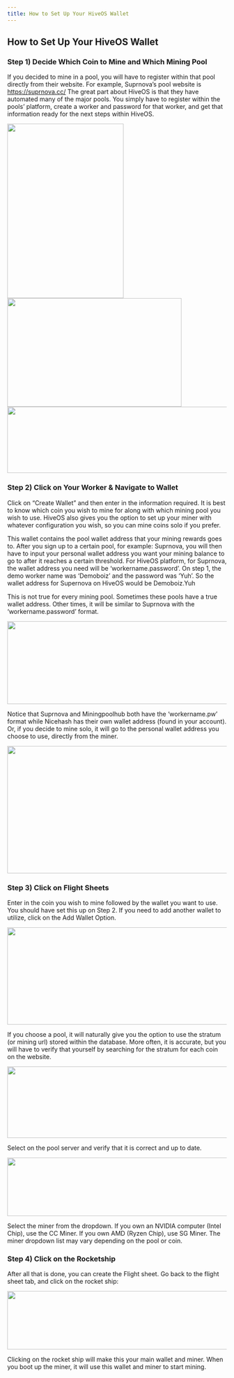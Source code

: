 ```yaml
---
title: How to Set Up Your HiveOS Wallet
---
```


## How to Set Up Your HiveOS Wallet

### Step 1) Decide Which Coin to Mine and Which Mining Pool
If you decided to mine in a pool, you will have to register within that pool directly from their website. For example, Suprnova’s pool website is https://suprnova.cc/ The great part about HiveOS is that they have automated many of the major pools. You simply have to register within the pools’ platform, create a worker and password for that worker, and get that information ready for the next steps within HiveOS.

<img class="li nd cp t u hf ak hp" width="267" height="400" role="presentation" src="https://miro.medium.com/max/334/0*15xxIauan7l9q8pW.png">


<img class="li nd cp t u hf ak hp" width="400" height="249" role="presentation" src="https://miro.medium.com/max/500/0*wWUQhCTCthFEtGIR.png">


<img class="li nd cp t u hf ak hp" width="640" height="152" role="presentation" src="https://miro.medium.com/max/800/0*pvFVB_ORr6tG-9CC.png">

### Step 2) Click on Your Worker & Navigate to Wallet
Click on “Create Wallet” and then enter in the information required. It is best to know which coin you wish to mine for along with which mining pool you wish to use. HiveOS also gives you the option to set up your miner with whatever configuration you wish, so you can mine coins solo if you prefer.

This wallet contains the pool wallet address that your mining rewards goes to. After you sign up to a certain pool, for example: Suprnova, you will then have to input your personal wallet address you want your mining balance to go to after it reaches a certain threshold. For HiveOS platform, for Suprnova, the wallet address you need will be ‘workername.password’. On step 1, the demo worker name was ‘Demoboiz’ and the password was ‘Yuh’. So the wallet address for Supernova on HiveOS would be Demoboiz.Yuh

This is not true for every mining pool. Sometimes these pools have a true wallet address. Other times, it will be similar to Suprnova with the ‘workername.password’ format.

<img class="li nd cp t u hf ak hp" width="640" height="190" role="presentation" src="https://miro.medium.com/max/800/0*Qw6q2uT1h5YgozKy.png">

Notice that Suprnova and Miningpoolhub both have the ‘workername.pw’ format while Nicehash has their own wallet address (found in your account). Or, if you decide to mine solo, it will go to the personal wallet address you choose to use, directly from the miner.

<img class="li nd cp t u hf ak hp" width="640" height="292" role="presentation" src="https://miro.medium.com/max/800/0*g0MVchej7uecSTgq.png">

### Step 3) Click on Flight Sheets
Enter in the coin you wish to mine followed by the wallet you want to use. You should have set this up on Step 2. If you need to add another wallet to utilize, click on the Add Wallet Option.

<img class="li nd cp t u hf ak hp" width="640" height="223" role="presentation" src="https://miro.medium.com/max/800/0*D1f6FdBlRCyZ6dj3.png">

If you choose a pool, it will naturally give you the option to use the stratum (or mining url) stored within the database. More often, it is accurate, but you will have to verify that yourself by searching for the stratum for each coin on the website.

<img class="li nd cp t u hf ak hp" width="640" height="164" role="presentation" src="https://miro.medium.com/max/800/0*SufrJy9NX0N_gHHm.png">

Select on the pool server and verify that it is correct and up to date.

<img class="li nd cp t u hf ak hp" width="640" height="134" role="presentation" src="https://miro.medium.com/max/800/0*DH94ACYcWvzHBfpE.png">

Select the miner from the dropdown. If you own an NVIDIA computer (Intel Chip), use the CC Miner. If you own AMD (Ryzen Chip), use SG Miner. The miner dropdown list may vary depending on the pool or coin.

### Step 4) Click on the Rocketship
After all that is done, you can create the Flight sheet. Go back to the flight sheet tab, and click on the rocket ship:

<img class="li nd cp t u hf ak hp" width="640" height="134" role="presentation" src="https://miro.medium.com/max/800/0*DH94ACYcWvzHBfpE.png">

Clicking on the rocket ship will make this your main wallet and miner. When you boot up the miner, it will use this wallet and miner to start mining.
